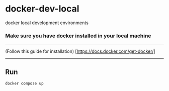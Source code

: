 # docker-dev-local
docker local development environments

### Make sure you have docker installed in your local machine

---

(Follow this guide for installation) [https://docs.docker.com/get-docker/]

---

## Run

`docker compose up`

